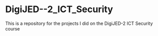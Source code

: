 # DigiJED--2_ICT_Security
This is a repository for the projects I did on the DigiJED-​2 ICT Security course
